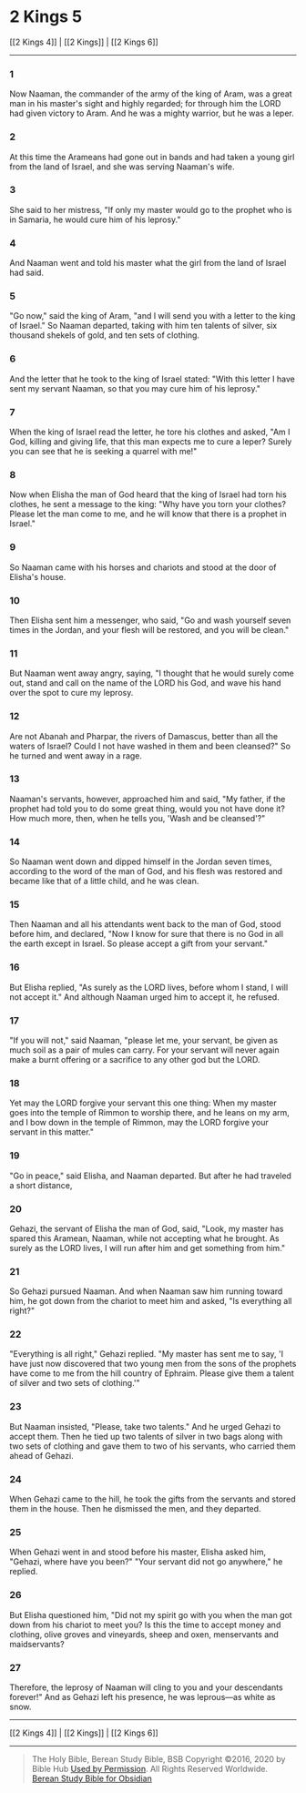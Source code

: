 # 2 Kings 5

[[2 Kings 4]] | [[2 Kings]] | [[2 Kings 6]]

---

### 1
Now Naaman, the commander of the army of the king of Aram, was a great man in his master's sight and highly regarded; for through him the LORD had given victory to Aram. And he was a mighty warrior, but he was a leper.

### 2
At this time the Arameans had gone out in bands and had taken a young girl from the land of Israel, and she was serving Naaman's wife.

### 3
She said to her mistress, "If only my master would go to the prophet who is in Samaria, he would cure him of his leprosy."

### 4
And Naaman went and told his master what the girl from the land of Israel had said.

### 5
"Go now," said the king of Aram, "and I will send you with a letter to the king of Israel." So Naaman departed, taking with him ten talents of silver, six thousand shekels of gold, and ten sets of clothing.

### 6
And the letter that he took to the king of Israel stated: "With this letter I have sent my servant Naaman, so that you may cure him of his leprosy."

### 7
When the king of Israel read the letter, he tore his clothes and asked, "Am I God, killing and giving life, that this man expects me to cure a leper? Surely you can see that he is seeking a quarrel with me!"

### 8
Now when Elisha the man of God heard that the king of Israel had torn his clothes, he sent a message to the king: "Why have you torn your clothes? Please let the man come to me, and he will know that there is a prophet in Israel."

### 9
So Naaman came with his horses and chariots and stood at the door of Elisha's house.

### 10
Then Elisha sent him a messenger, who said, "Go and wash yourself seven times in the Jordan, and your flesh will be restored, and you will be clean."

### 11
But Naaman went away angry, saying, "I thought that he would surely come out, stand and call on the name of the LORD his God, and wave his hand over the spot to cure my leprosy.

### 12
Are not Abanah and Pharpar, the rivers of Damascus, better than all the waters of Israel? Could I not have washed in them and been cleansed?" So he turned and went away in a rage.

### 13
Naaman's servants, however, approached him and said, "My father, if the prophet had told you to do some great thing, would you not have done it? How much more, then, when he tells you, 'Wash and be cleansed'?"

### 14
So Naaman went down and dipped himself in the Jordan seven times, according to the word of the man of God, and his flesh was restored and became like that of a little child, and he was clean.

### 15
Then Naaman and all his attendants went back to the man of God, stood before him, and declared, "Now I know for sure that there is no God in all the earth except in Israel. So please accept a gift from your servant."

### 16
But Elisha replied, "As surely as the LORD lives, before whom I stand, I will not accept it." And although Naaman urged him to accept it, he refused.

### 17
"If you will not," said Naaman, "please let me, your servant, be given as much soil as a pair of mules can carry. For your servant will never again make a burnt offering or a sacrifice to any other god but the LORD.

### 18
Yet may the LORD forgive your servant this one thing: When my master goes into the temple of Rimmon to worship there, and he leans on my arm, and I bow down in the temple of Rimmon, may the LORD forgive your servant in this matter."

### 19
"Go in peace," said Elisha, and Naaman departed. But after he had traveled a short distance,

### 20
Gehazi, the servant of Elisha the man of God, said, "Look, my master has spared this Aramean, Naaman, while not accepting what he brought. As surely as the LORD lives, I will run after him and get something from him."

### 21
So Gehazi pursued Naaman. And when Naaman saw him running toward him, he got down from the chariot to meet him and asked, "Is everything all right?"

### 22
"Everything is all right," Gehazi replied. "My master has sent me to say, 'I have just now discovered that two young men from the sons of the prophets have come to me from the hill country of Ephraim. Please give them a talent of silver and two sets of clothing.'"

### 23
But Naaman insisted, "Please, take two talents." And he urged Gehazi to accept them. Then he tied up two talents of silver in two bags along with two sets of clothing and gave them to two of his servants, who carried them ahead of Gehazi.

### 24
When Gehazi came to the hill, he took the gifts from the servants and stored them in the house. Then he dismissed the men, and they departed.

### 25
When Gehazi went in and stood before his master, Elisha asked him, "Gehazi, where have you been?" "Your servant did not go anywhere," he replied.

### 26
But Elisha questioned him, "Did not my spirit go with you when the man got down from his chariot to meet you? Is this the time to accept money and clothing, olive groves and vineyards, sheep and oxen, menservants and maidservants?

### 27
Therefore, the leprosy of Naaman will cling to you and your descendants forever!" And as Gehazi left his presence, he was leprous—as white as snow.

---

[[2 Kings 4]] | [[2 Kings]] | [[2 Kings 6]]

---

> The Holy Bible, Berean Study Bible, BSB
> Copyright &copy;2016, 2020 by Bible Hub
> [Used by Permission](https://berean.bible/terms.htm). All Rights Reserved Worldwide.
> [Berean Study Bible for Obsidian](https://github.com/gapmiss/berean-study-bible-for-obsidian)

